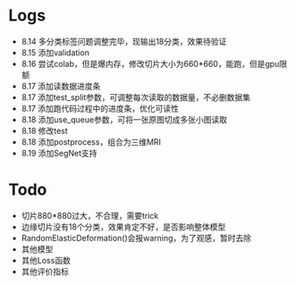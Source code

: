 # Logs
* 8.14 多分类标签问题调整完毕，现输出18分类，效果待验证
* 8.15 添加validation
* 8.16 尝试colab，但是爆内存，修改切片大小为660*660，能跑，但是gpu限额
* 8.17 添加读数据进度条
* 8.17 添加test_split参数，可调整每次读取的数据量，不必删数据集
* 8.17 添加跑代码过程中的进度条，优化可读性
* 8.18 添加use_queue参数，可将一张原图切成多张小图读取
* 8.18 修改test
* 8.18 添加postprocess，组合为三维MRI
* 8.19 添加SegNet支持

# Todo
* 切片880*880过大，不合理，需要trick
* 边缘切片没有18个分类，效果肯定不好，是否影响整体模型
* RandomElasticDeformation()会报warning，为了观感，暂时去除
* 其他模型
* 其他Loss函数
* 其他评价指标